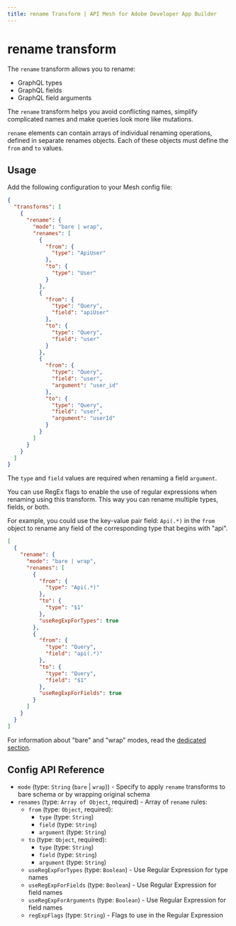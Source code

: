 ```yaml
---
title: rename Transform | API Mesh for Adobe Developer App Builder
---
```


# rename transform

The `rename` transform allows you to rename:

-  GraphQL types
-  GraphQL fields
-  GraphQL field arguments

The `rename` transform helps you avoid conflicting names, simplify complicated names and make queries look more like mutations.

`rename` elements can contain arrays of individual renaming operations, defined in separate renames objects. Each of these objects must define the `from` and `to` values.

## Usage

Add the following configuration to your Mesh config file:

```json
{
  "transforms": [
    {
      "rename": {
        "mode": "bare | wrap",
        "renames": [
          {
            "from": {
              "type": "ApiUser"
            },
            "to": {
              "type": "User"
            }
          },
          {
            "from": {
              "type": "Query",
              "field": "apiUser"
            },
            "to": {
              "type": "Query",
              "field": "user"
            }
          },
          {
            "from": {
              "type": "Query",
              "field": "user",
              "argument": "user_id"
            },
            "to": {
              "type": "Query",
              "field": "user",
              "argument": "userId"
            }
          }
        ]
      }
    }
  ]
}
```

<InlineAlert variant="info" slots="text"/>

The `type` and `field` values are required when renaming a field `argument`.

You can use RegEx flags to enable the use of regular expressions when renaming using this transform. This way you can rename multiple types, fields, or both.

For example, you could use the key-value pair field: `Api(.*)` in the `from` object to rename any field of the corresponding type that begins with "api".

```json
[
  {
    "rename": {
      "mode": "bare | wrap",
      "renames": [
        {
          "from": {
            "type": "Api(.*)"
          },
          "to": {
            "type": "$1"
          },
          "useRegExpForTypes": true
        },
        {
          "from": {
            "type": "Query",
            "field": "api(.*)"
          },
          "to": {
            "type": "Query",
            "field": "$1"
          },
          "useRegExpForFields": true
        }
      ]
    }
  }
]
```

<InlineAlert variant="info" slots="text"/>

For information about "bare" and "wrap" modes, read the [dedicated section](/reference/transforms/index.md#two-different-modes).

## Config API Reference

-  `mode` (type: `String` (`bare` | `wrap`)) - Specify to apply `rename` transforms to bare schema or by wrapping original schema
-  `renames` (type: `Array of Object`, required) - Array of `rename` rules:
   -  `from` (type: `Object`, required):
      -  `type` (type: `String`)
      -  `field` (type: `String`)
      -  `argument` (type: `String`)
   -  `to` (type: `Object`, required):
      -  `type` (type: `String`)
      -  `field` (type: `String`)
      -  `argument` (type: `String`)
   -  `useRegExpForTypes` (type: `Boolean`)  - Use Regular Expression for type names
   -  `useRegExpForFields` (type: `Boolean`)  - Use Regular Expression for field names
   -  `useRegExpForArguments` (type: `Boolean`)  - Use Regular Expression for field names
   -  `regExpFlags` (type: `String`) - Flags to use in the Regular Expression
